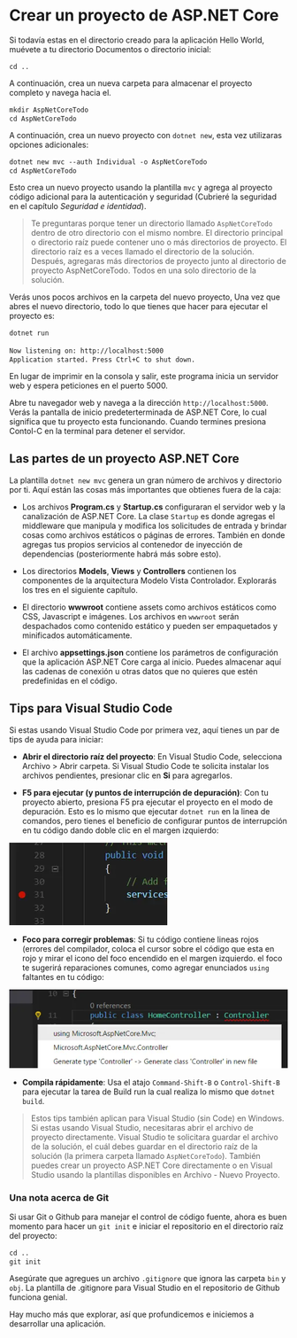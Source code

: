 # Crear un proyecto de ASP.NET Core
Si todavía estas en el directorio creado para la aplicación Hello World, muévete a tu directorio Documentos o directorio inicial:

```text
cd ..
```

A continuación, crea un nueva carpeta para almacenar el proyecto completo y navega hacia el.

```text
mkdir AspNetCoreTodo
cd AspNetCoreTodo
```

A continuación, crea un nuevo proyecto con `dotnet new`, esta vez utilizaras opciones adicionales:

```text
dotnet new mvc --auth Individual -o AspNetCoreTodo
cd AspNetCoreTodo
```

Esto crea un nuevo proyecto usando la plantilla `mvc` y agrega al proyecto código adicional para la autenticación y seguridad (Cubrieré la seguridad en el capítulo _Seguridad e identidad_).

> Te preguntaras porque tener un directorio llamado `AspNetCoreTodo` dentro de otro directorio con el mismo nombre. El directorio principal o directorio raíz puede contener uno o más directorios de proyecto. El directorio raíz es a veces llamado el directorio de la solución. Después, agregaras más directorios de proyecto junto al directorio de proyecto AspNetCoreTodo. Todos en una solo directorio de la solución.

Verás unos pocos archivos en la carpeta del nuevo proyecto, Una vez que abres el nuevo directorio, todo lo que tienes que hacer para ejecutar el proyecto es:

```text
dotnet run

Now listening on: http://localhost:5000
Application started. Press Ctrl+C to shut down.
```

En lugar de imprimir en la consola y salir, este programa inicia un servidor web y espera peticiones en el puerto 5000.

Abre tu navegador web y navega a la dirección `http://localhost:5000`. Verás la pantalla de inicio predeterterminada de ASP.NET Core, lo cual significa que tu proyecto esta funcionando. Cuando termines presiona Contol-C en la terminal para detener el servidor.

## Las partes de un proyecto ASP.NET Core
La plantilla `dotnet new mvc` genera un gran número de archivos y directorio por ti. Aquí están las cosas más importantes que obtienes fuera de la caja:

* Los archivos **Program.cs** y **Startup.cs** configuraran el servidor web y la canalización de ASP.NET Core. La clase `Startup` es donde agregas el middleware que manipula y modifica los solicitudes de entrada y brindar cosas como archivos estáticos o páginas de errores. También en donde agregas tus propios servicios al contenedor de inyección de dependencias (posteriormente habrá más sobre esto).

* Los directorios **Models**, **Views** y **Controllers** contienen los componentes de la arquitectura Modelo Vista Controlador. Explorarás los tres en el siguiente capítulo.

* El directorio **wwwroot** contiene assets como archivos estáticos como CSS, Javascript e imágenes. Los archivos en `wwwroot` serán despachados como contenido estático y pueden ser empaquetados y minificados automáticamente.

* El archivo **appsettings.json** contiene los parámetros de configuración que la aplicación ASP.NET Core carga al inicio. Puedes almacenar aquí las cadenas de conexión u otras datos que no quieres que estén predefinidas en el código.

## Tips para Visual Studio Code

Si estas usando Visual Studio Code por primera vez, aquí tienes un par de tips de ayuda para iniciar:

* **Abrir el directorio raíz del proyecto**: En Visual Studio Code, selecciona Archivo > Abrir carpeta. Si Visual Studio Code te solicita instalar los archivos pendientes, presionar clic en **Si** para agregarlos.

* **F5 para ejecutar (y puntos de interrupción de depuración)**: Con tu proyecto abierto, presiona F5 pra ejecutar el proyecto en el modo de depuración. Esto es lo mismo que ejecutar `dotnet run` en la linea de comandos, pero tienes el beneficio de configurar puntos de interrupción en tu código dando doble clic en el margen izquierdo:

![Punto de interrupción en Visual Studio Code](breakpoint.webp)

* **Foco para corregir problemas**: Si tu código contiene lineas rojos (errores del compilador, coloca el cursor sobre el código que esta en rojo y mirar el icono del foco encendido en el margen izquierdo. el foco te sugerirá reparaciones comunes, como agregar enunciados `using` faltantes en tu código:

![Foco de Sugerencias ](lightbulb.webp)

* **Compila rápidamente**: Usa el atajo `Command-Shift-B` o `Control-Shift-B` para ejecutar la tarea de Build run la cual realiza lo mismo que `dotnet build`.

> Estos tips también aplican para Visual Studio (sin Code) en Windows. Si estas usando Visual Studio, necesitaras abrir el archivo de proyecto directamente. Visual Studio te solicitara guardar el archivo de la solución, el cuál debes guardar en el directorio raíz de la solución (la primera carpeta llamado `AspNetCoreTodo`). También puedes crear un proyecto ASP.NET Core directamente o en Visual Studio usando la plantillas disponibles en Archivo - Nuevo Proyecto.

### Una nota acerca de Git

Si usar Git o Github para manejar el control de código fuente, ahora es buen momento para hacer un `git init` e iniciar el repositorio en el directorio raíz del proyecto:

```text
cd ..
git init
```

Asegúrate que agregues un archivo `.gitignore` que ignora las carpeta `bin` y `obj`. La plantilla de .gitignore para Visual Studio en el repositorio de Github funciona genial.

Hay mucho más que explorar, así que profundicemos e iniciemos a desarrollar una aplicación.